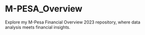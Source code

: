 # M-PESA_Overview
Explore my M-Pesa Financial Overview 2023 repository, where data analysis meets financial insights. 
